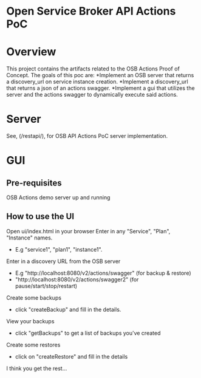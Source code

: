Open Service Broker API Actions PoC
====

# Overview

This project contains the artifacts related to the OSB Actions Proof of Concept. The goals of this poc are:
*Implement an OSB server that returns a discovery_url on service instance creation.
*Implement a discovery_url that returns a json of an actions swagger.
*Implement a gui that utilizes the server and the actions swagger to dynamically execute said actions.

# Server

See, (/restapi/), for OSB API Actions PoC server implementation.

# GUI

## Pre-requisites
OSB Actions demo server up and running

## How to use the UI
Open ui/index.html in your browser
Enter in any "Service", "Plan", "Instance" names. 
* E.g "service1", "plan1", "instance1".

Enter in a discovery URL from the OSB server
* E.g "http://localhost:8080/v2/actions/swagger" (for backup & restore)
* "http://localhost:8080/v2/actions/swagger2" (for pause/start/stop/restart)

Create some backups
* click "createBackup" and fill in the details.

View your backups
* click "getBackups" to get a list of backups you've created

Create some restores
* click on "createRestore" and fill in the details

I think you get the rest...
